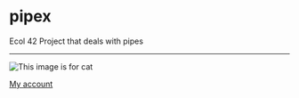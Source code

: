 # pipex

Ecol 42 Project that deals with pipes 

--- 

![This image is for cat](https://media.istockphoto.com/id/1396125163/vector/42-number-forty-two-icon-with-long-shadow-on-textured-yellow-background.jpg?s=612x612&w=0&k=20&c=IbF6rwwwDWgsybrhFFZ0ZagRQ1gbJtiuiSWsbT9-NPU=)

[My account ](https://github.com/falhaimouni)
